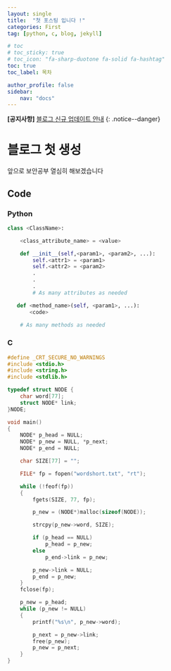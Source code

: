 ```yaml
---
layout: single
title:  "첫 포스팅 입니다 !"
categories: First
tag: [python, c, blog, jekyll]

# toc
# toc_sticky: true
# toc_icon: "fa-sharp-duotone fa-solid fa-hashtag"
toc: true
toc_label: 목차

author_profile: false
sidebar:
	nav: "docs"
---
```


**[공지사항]**  [블로그 신규 업데이트 안내](http://EncryH.github.io)
{: .notice--danger}

<!-- <div class="notice">
공지사항입니다
</div> -->

# 블로그 첫 생성

앞으로 보안공부 열심히 해보겠습니다

## Code

### Python
```python
class <ClassName>:

    <class_attribute_name> = <value>

    def __init__(self,<param1>, <param2>, ...):
        self.<attr1> = <param1>
        self.<attr2> = <param2>
        .
        .
        .
        # As many attributes as needed

   def <method_name>(self, <param1>, ...):
       <code>

    # As many methods as needed
```

### C 

```c
#define _CRT_SECURE_NO_WARNINGS
#include <stdio.h>
#include <string.h>
#include <stdlib.h>

typedef struct NODE {
	char word[77];
	struct NODE* link;
}NODE;

void main()
{
	NODE* p_head = NULL;
	NODE* p_new = NULL, *p_next;
	NODE* p_end = NULL;

	char SIZE[77] = "";

	FILE* fp = fopen("wordshort.txt", "rt");

	while (!feof(fp))
	{
		fgets(SIZE, 77, fp);

		p_new = (NODE*)malloc(sizeof(NODE));

		strcpy(p_new->word, SIZE);

		if (p_head == NULL)
			p_head = p_new;
		else
			p_end->link = p_new;

		p_new->link = NULL;
		p_end = p_new;
	}
	fclose(fp);

	p_new = p_head;
	while (p_new != NULL)
	{
		printf("%s\n", p_new->word);

		p_next = p_new->link;
		free(p_new);
		p_new = p_next;
	}
}
```

